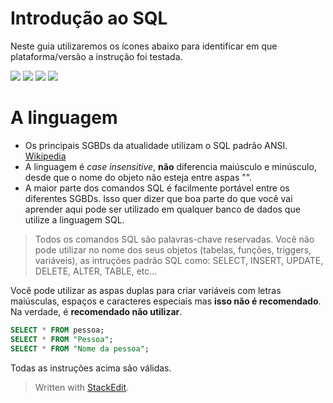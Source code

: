 Introdução ao SQL
==========
Neste guia utilizaremos os ícones abaixo para identificar em que plataforma/versão a instrução foi testada.

![](https://img.shields.io/badge/Oracle-9g-red.svg) ![](https://img.shields.io/badge/PostgreSQL-9.0-blue.svg) ![](https://img.shields.io/badge/MySQL-5.0-green.svg) ![](https://img.shields.io/badge/SQLServer-2010-yellow.svg)

# A linguagem
 - Os principais SGBDs da atualidade utilizam o SQL padrão ANSI. [Wikipedia](https://pt.wikipedia.org/wiki/SQL)
 - A linguagem é *case insensitive*, **não** diferencia maiúsculo e minúsculo, desde que o nome do objeto não esteja entre aspas "".
 - A maior parte dos comandos SQL é facilmente portável entre os diferentes SGBDs. Isso quer dizer que boa parte do que você vai aprender aqui pode ser utilizado em qualquer banco de dados que utilize a linguagem SQL.

> Todos os comandos SQL são palavras-chave reservadas. Você não pode utilizar no nome dos seus objetos (tabelas, funções, triggers, variáveis), as intruções padrão SQL como: SELECT, INSERT, UPDATE, DELETE, ALTER, TABLE, etc...

Você pode utilizar as aspas duplas para criar variáveis com letras maiúsculas, espaços e caracteres especiais mas **isso não é recomendado**. Na verdade, é **recomendado não utilizar**.

```sql
SELECT * FROM pessoa;
SELECT * FROM "Pessoa";
SELECT * FROM "Nome da pessoa";
```

Todas as instruções acima são válidas.



> Written with [StackEdit](https://stackedit.io/).